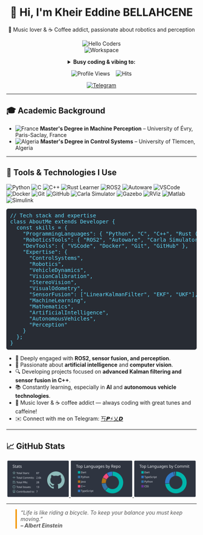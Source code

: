 <div align="center" width="50%">

  <h1>👋 Hi, I'm <strong>Kheir Eddine BELLAHCENE</strong></h1>
  <p>🎵 Music lover & ☕ Coffee addict, passionate about robotics and perception</p>

  <img src="https://github.com/SP-XD/SP-XD/blob/main/images/hellocoders_rounded.gif?raw=true" href="https://github.com/sp-xd" alt="Hello Coders" width="60%" /> <br />
  <img src="https://github.com/SP-XD/SP-XD/blob/main/images/dev-working_rounded.gif?raw=true" href="https://github.com/sp-xd" alt="Workspace" width="40%" /><br />

  <details>
    <summary><strong>Busy coding & vibing to:</strong></summary>
    <p>
      <a href="https://open.spotify.com/user/somnathpaul" target="_blank" rel="noopener noreferrer">
        <img src="https://spotify-readme.sp-xd.vercel.app/api/spotify" alt="Spotify Now Playing" />
      </a>
    </p>
  </details>

  <p>
    <img src="https://komarev.com/ghpvc/?username=SP-XD&style=flat&color=orange&label=PROFILE+VIEWS" alt="Profile Views" />
    &nbsp;&nbsp;
    <img src="https://hits.seeyoufarm.com/api/count/incr/badge.svg?url=https%3A%2F%2Fgithub.com%2FSP-XD&count_bg=%2379C83D&title_bg=%23555555&icon=mediafire.svg&icon_color=%23E7E7E7&title=HITS&edge_flat=false" alt="Hits" />
  </p>

  <p>
    <a href="https://t.me/spxd007" target="_blank" rel="noopener noreferrer">
      <img src="https://img.shields.io/badge/SP--XD-grey?style=flat&logo=telegram" alt="Telegram" />
    </a>
  </p>

</div>

<hr />

<h2>🎓 Academic Background</h2>

<ul>
  <li>
    <img src="https://flagcdn.com/fr.svg" width="24" alt="France" />
    <strong>Master's Degree in Machine Perception</strong> – University of Évry, Paris-Saclay, France
  </li>
  <li>
    <img src="https://flagcdn.com/dz.svg" width="24" alt="Algeria" />
    <strong>Master's Degree in Control Systems</strong> – University of Tlemcen, Algeria
  </li>
</ul>

<hr />

<h2>🚀 Tools & Technologies I Use</h2>

<img src="https://img.shields.io/badge/Python-FFD43B?style=flat&logo=python&logoColor=darkgreen" alt="Python" /> 
<img src="https://img.shields.io/badge/C-00599C?style=flat&logo=c&logoColor=white" alt="C" /> 
<img src="https://img.shields.io/badge/C++-00599C?style=flat&logo=c%2B%2B&logoColor=white" alt="C++" /> 
<img src="https://img.shields.io/badge/Rust--Learner-6e5494?style=flat&logo=rust&logoColor=white" alt="Rust Learner" /> 
<img src="https://img.shields.io/badge/ROS2-3C3C3D?style=flat&logo=ros&logoColor=white" alt="ROS2" /> 
<img src="https://img.shields.io/badge/Autoware-4D7CFF?style=flat&logo=autoware&logoColor=white" alt="Autoware" /> 
<img src="https://img.shields.io/badge/VSCode-007ACC?style=flat&logo=visual-studio-code&logoColor=white" alt="VSCode" /> 
<img src="https://img.shields.io/badge/Docker-2496ED?style=flat&logo=docker&logoColor=white" alt="Docker" /> 
<img src="https://img.shields.io/badge/Git-F05032?style=flat&logo=git&logoColor=white" alt="Git" /> 
<img src="https://img.shields.io/badge/GitHub-181717?style=flat&logo=github&logoColor=white" alt="GitHub" /> 
<img src="https://img.shields.io/badge/Carla-2392e4?style=flat&logo=carla&logoColor=white" alt="Carla Simulator" /> 
<img src="https://img.shields.io/badge/Gazebo-3a2e2e?style=flat&logo=gazebo&logoColor=white" alt="Gazebo" /> 
<img src="https://img.shields.io/badge/RViz-5792c4?style=flat&logo=robotics&logoColor=white" alt="RViz" /> 
<img src="https://img.shields.io/badge/Matlab-0076A8?style=flat&logo=mathworks&logoColor=white" alt="Matlab" /> 
<img src="https://img.shields.io/badge/Simulink-D91E18?style=flat&logo=simulink&logoColor=white" alt="Simulink" />




<pre style="background:#282c34; color:#61dafb; padding:10px; border-radius:5px;">
// Tech stack and expertise
class AboutMe extends Developer {
  const skills = {
    "ProgrammingLanguages": { "Python", "C", "C++", "Rust (learner)" },
    "RoboticsTools": { "ROS2", "Autoware", "Carla Simulator", "Gazebo", "RViz" },
    "DevTools": { "VSCode", "Docker", "Git", "GitHub" },
    "Expertise": {
      "ControlSystems",
      "Robotics",
      "VehicleDynamics",
      "VisionCalibration",
      "StereoVision",
      "VisualOdometry",
      "SensorFusion": ["LinearKalmanFilter", "EKF", "UKF"],
      "MachineLearning",
      "Mathematics",
      "ArtificialIntelligence",
      "AutonomousVehicles",
      "Perception"
    }
  };
}
</pre>

<ul>
  <li>🚧 Deeply engaged with <strong>ROS2, sensor fusion, and perception</strong>.</li>
  <li>🤖 Passionate about <strong>artificial intelligence</strong> and <strong>computer vision</strong>.</li>
  <li>🔍 Developing projects focused on <strong>advanced Kalman filtering and sensor fusion in C++</strong>.</li>
  <li>📚 Constantly learning, especially in <strong>AI</strong> and <strong>autonomous vehicle technologies</strong>.</li>
  <li>🎵 Music lover & ☕ coffee addict — always coding with great tunes and caffeine!</li>
  <li>✉️ Connect with me on Telegram: <a href="https://t.me/spxd007">丂𝙋⚡乂𝘿</a></li>
</ul>

<hr />

<h2>📈 GitHub Stats</h2>

<div align="center">
  <a href="https://github.com/SP-XD">
    <img src="https://raw.githubusercontent.com/SP-XD/profile-summary-cards/master/profile-summary-card-output/nord_dark/3-stats.svg" width="32.5%" />
    <img src="https://raw.githubusercontent.com/SP-XD/profile-summary-cards/master/profile-summary-card-output/nord_dark/1-repos-per-language.svg" width="32.5%" />
    <img src="https://raw.githubusercontent.com/SP-XD/profile-summary-cards/master/profile-summary-card-output/nord_dark/2-most-commit-language.svg" width="32.5%" />
  </a>
</div>

<hr />

<blockquote style="font-style: italic; border-left: 4px solid #f39c12; padding-left: 10px; color: #555;">
  “Life is like riding a bicycle. To keep your balance you must keep moving.” <br />
  <strong>– Albert Einstein</strong>
</blockquote>




